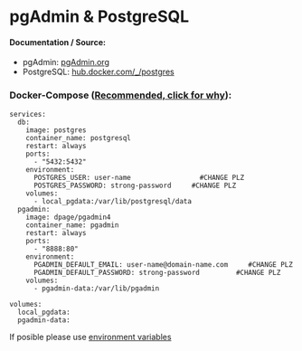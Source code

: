 # **pgAdmin & PostgreSQL**

#### Documentation / Source:

*   pgAdmin: [pgAdmin.org](https://www.pgadmin.org/docs/pgadmin4/latest/container_deployment.html)
*   PostgreSQL: [hub.docker.com/\_/postgres](https://github.com/docker-library/docs/tree/master/postgres)

### Docker-Compose ([Recommended, click for why](https://docs.docker.com/compose/intro/features-uses/)):

```
services:
  db:
    image: postgres
    container_name: postgresql
    restart: always
    ports:
      - "5432:5432"
    environment:
      POSTGRES_USER: user-name                 #CHANGE PLZ
      POSTGRES_PASSWORD: strong-password     #CHANGE PLZ
    volumes:
      - local_pgdata:/var/lib/postgresql/data
  pgadmin:
    image: dpage/pgadmin4
    container_name: pgadmin
    restart: always
    ports:
      - "8888:80"
    environment:
      PGADMIN_DEFAULT_EMAIL: user-name@domain-name.com     #CHANGE PLZ
      PGADMIN_DEFAULT_PASSWORD: strong-password         #CHANGE PLZ
    volumes:
      - pgadmin-data:/var/lib/pgadmin

volumes:
  local_pgdata:
  pgadmin-data:
```

If posible please use [environment variables](https://docs.docker.com/compose/environment-variables/set-environment-variables/)